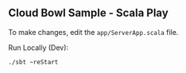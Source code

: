 Cloud Bowl Sample - Scala Play
------------------------------

To make changes, edit the `app/ServerApp.scala` file.

Run Locally (Dev):
```
./sbt ~reStart
```


